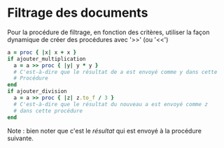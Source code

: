 # Filtrage des documents

Pour la procédure de filtrage, en fonction des critères, utiliser la façon dynamique de créer des procédures avec '>>' (ou '<<')

~~~ruby
a = proc { |x| x + x }
if ajouter_multiplication
  a = a >> proc { |y| y * y }
  # C'est-à-dire que le résultat de a est envoyé comme y dans cette
  # Procédure
end
if ajouter_division
  a = a >> proc { |z| z.to_f / 3 }
  # C'est-à-dire que le résultat du nouveau a est envoyé comme z
  # dans cette procédure
end
~~~

Note : bien noter que c'est le *résultat* qui est envoyé à la procédure suivante.
